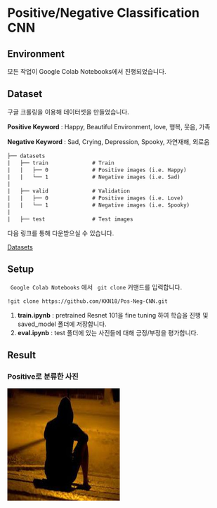 # Positive/Negative Classification CNN

## Environment
모든 작업이 Google Colab Notebooks에서 진행되었습니다. 

## Dataset
구글 크롤링을 이용해 데이터셋을 만들었습니다.

**Positive Keyword** : Happy, Beautiful Environment, love, 행복, 웃음, 가족

**Negative Keyword** : Sad, Crying, Depression, Spooky, 자연재해, 외로움


    ├── datasets
    |   ├── train              # Train
    |   |   ├── 0              # Positive images (i.e. Happy)
    |   |   └── 1              # Negative images (i.e. Sad)
    |  
    |   ├── valid              # Validation
    |   |   ├── 0              # Positive images (i.e. Love)
    |   |   └── 1              # Negative images (i.e. Spooky)
    | 
    |   ├── test               # Test images

다음 링크를 통해 다운받으실 수 있습니다.

[Datasets](https://drive.google.com/drive/folders/14hvvYNGkppzlFY7WcNSp_wj9gpH9Uj1-?usp=sharing) 



## Setup
<code> Google Colab Notebooks</code> 에서 <code> git clone</code> 커맨드를 입력합니다.

    !git clone https://github.com/KKN18/Pos-Neg-CNN.git

1. **train.ipynb** : pretrained Resnet 101을 fine tuning 하여 학습을 진행 및 saved_model 폴더에 저장합니다.
2. **eval.ipynb** : test 폴더에 있는 사진들에 대해 긍정/부정을 평가합니다. 


## Result
### Positive로 분류한 사진

<img src = "https://github.com/KKN18/Pos-Neg-CNN/blob/main/test/1.jpg">
